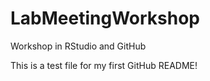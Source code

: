 # LabMeetingWorkshop
Workshop in RStudio and GitHub

This is a test file for my first GitHub README!
